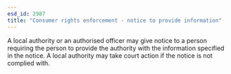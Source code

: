 ```yaml
---
esd_id: 2987
title: "Consumer rights enforcement - notice to provide information"
---
```


A local authority or an authorised officer may give notice to a person requiring the person to provide the authority with the information specified in the notice. A local authority may take court action if the notice is not complied with. 

